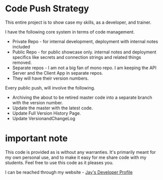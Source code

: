 # Code Push Strategy

This entire project is to show case my skills, as a developer, and trainer. 

I have the following core system in terms of code management.

* Private Repo - for internal development, deployment with internal notes included
* Public Repo - for public showcase only. internal notes and deployment specifics like secrets and connection strings and related things removed.
* Separate repos - I am not a big fan of mono repo. I am keeping the API Server and the Client App in separate repos.
* They will have their version numbers.

Every public push, will involve the following.

* Archiving the about to be retired master code into a separate branch with the version number.
* Update the master with the latest code.
* Update Full Version History Page.
* Update VersionandChangeLog

# important note 

This code is provided as is without any warranties. It's primarily meant for my own personal use, and to make it easy for me share code with my students. Feel free to use this code as it pleases you.

I can be reached through my website - [Jay's Developer Profile](https://jay-study-nildana.github.io/developerprofile)